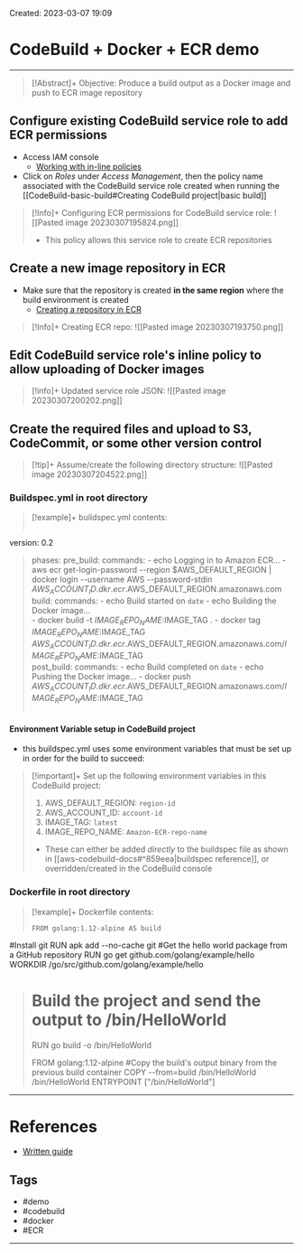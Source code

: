 Created: 2023-03-07 19:09
# CodeBuild + Docker + ECR demo
---
>[!Abstract]+ Objective: Produce a build output as a Docker image and push to ECR image repository

## Configure existing CodeBuild service role to add ECR permissions
- Access IAM console
	- [Working with in-line policies](https://docs.aws.amazon.com/IAM/latest/UserGuide/access_policies_manage.html#AddingPermissions_Console)
- Click on *Roles* under *Access Management*, then the policy name associated with the CodeBuild service role created when running the [[CodeBuild-basic-build#Creating CodeBuild project|basic build]]
>[!Info]+ Configuring ECR permissions for CodeBuild service role:
>![[Pasted image 20230307195824.png]]
>- This policy allows this service role to create ECR repositories

## Create a new image repository in ECR
- Make sure that the repository is created **in the same region** where the build environment is created
	- [Creating a repository in ECR](https://docs.aws.amazon.com/AmazonECR/latest/userguide/repository-create.html)
>[!Info]+ Creating ECR repo:
>![[Pasted image 20230307193750.png]]

## Edit CodeBuild service role's inline policy to allow uploading of Docker images
>[!info]+ Updated service role JSON:
>![[Pasted image 20230307200202.png]]

## Create the required files and upload to S3, CodeCommit, or some other version control
>[!tip]+ Assume/create the following directory structure:
>![[Pasted image 20230307204522.png]]

### Buildspec.yml in root directory
>[!example]+ buildspec.yml contents:
>```
version: 0.2
>phases:
>   pre_build:
>    commands:
>      - echo Logging in to Amazon ECR...
>      - aws ecr get-login-password --region $AWS_DEFAULT_REGION | docker login --username AWS --password-stdin $AWS_ACCOUNT_ID.dkr.ecr.$AWS_DEFAULT_REGION.amazonaws.com
>  build:
>    commands:
>      - echo Build started on `date`
>      - echo Building the Docker image...          
>      - docker build -t $IMAGE_REPO_NAME:$IMAGE_TAG .
>      - docker tag $IMAGE_REPO_NAME:$IMAGE_TAG $AWS_ACCOUNT_ID.dkr.ecr.$AWS_DEFAULT_REGION.amazonaws.com/$IMAGE_REPO_NAME:$IMAGE_TAG      
>  post_build:
>    commands:
>      - echo Build completed on `date`
>      - echo Pushing the Docker image...
>      - docker push $AWS_ACCOUNT_ID.dkr.ecr.$AWS_DEFAULT_REGION.amazonaws.com/$IMAGE_REPO_NAME:$IMAGE_TAG
>```

#### Environment Variable setup in CodeBuild project 
- this buildspec.yml uses some environment variables that must be set up in order for the build to succeed:
>[!important]+ Set up the following environment variables in this CodeBuild project:
>1. AWS_DEFAULT_REGION: `region-id`
>2. AWS_ACCOUNT_ID: `account-id`
>3. IMAGE_TAG: `latest`
>4. IMAGE_REPO_NAME: `Amazon-ECR-repo-name`
>- These can either be added *directly* to the buildspec file as shown in [[aws-codebuild-docs#^859eea|buildspec reference]], or overridden/created in the CodeBuild console

### Dockerfile in root directory
>[!example]+ Dockerfile contents:
>```
>FROM golang:1.12-alpine AS build
#Install git
RUN apk add --no-cache git
#Get the hello world package from a GitHub repository
RUN go get github.com/golang/example/hello
WORKDIR /go/src/github.com/golang/example/hello
># Build the project and send the output to /bin/HelloWorld 
>RUN go build -o /bin/HelloWorld
>
>FROM golang:1.12-alpine
>#Copy the build's output binary from the previous build container
>COPY --from=build /bin/HelloWorld /bin/HelloWorld
>ENTRYPOINT ["/bin/HelloWorld"]

---
# References
- [Written guide](https://docs.aws.amazon.com/codebuild/latest/userguide/sample-docker.html#sample-docker-running)

## Tags
- #demo 
- #codebuild 
- #docker 
- #ECR
---